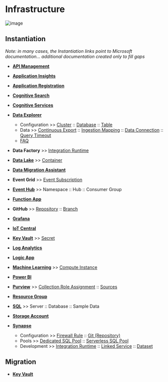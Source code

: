 # Infrastructure

![image](https://user-images.githubusercontent.com/44923999/185972867-64465cc3-0769-4045-bc5d-672f573854c7.png)

## Instantiation
_Note: in many cases, the Instantiation links point to Microsoft documentation... additional documentation created only to fill gaps_

* [**API Management**](https://learn.microsoft.com/en-us/azure/api-management/)

* [**Application Insights**](https://learn.microsoft.com/en-us/azure/azure-monitor/app/app-insights-overview)

* [**Application Registration**](Infrastructure_ApplicationRegistration.md)

* [**Cognitive Search**](https://azure.microsoft.com/en-us/products/search)

* [**Cognitive Services**](https://learn.microsoft.com/en-us/azure/cognitive-services/)

* [**Data Explorer**](https://learn.microsoft.com/en-us/azure/data-explorer/)
  * Configuration >> [Cluster](https://learn.microsoft.com/en-us/azure/data-explorer/create-cluster-database-portal) :: [Database](https://learn.microsoft.com/en-us/azure/data-explorer/create-cluster-database-portal) :: [Table](Infrastructure_DataExplorer_Table.md)
  * Data >> [Continuous Export](https://learn.microsoft.com/en-us/azure/data-explorer/kusto/management/data-export/continuous-data-export) :: [Ingestion Mapping](Infrastructure_DataExplorer_IngestionMapping.md) :: [Data Connection](Infrastructure_DataExplorer_DataConnection.md) :: [Query Timeout](Infrastructure_DataExplorer_QueryTimeout.md)
  * [FAQ](Infrastructure_DataExplorer.md)

* **Data Factory** >> [Integration Runtime](https://learn.microsoft.com/en-us/azure/data-factory/create-self-hosted-integration-runtime?tabs=data-factory)

* [**Data Lake**](Infrastructure_DataLake.md) >> [Container](Infrastructure_DataLake_Container.md)

* [**Data Migration Assistant**](https://www.microsoft.com/en-us/download/details.aspx?id=53595)

* **Event Grid** >> [Event Subscription](Infrastructure_EventGrid_EventSubscription.md)

* [**Event Hub**](https://learn.microsoft.com/en-us/azure/event-hubs/) >> Namespace :: Hub :: Consumer Group

* [**Function App**](https://learn.microsoft.com/en-us/azure/azure-functions/functions-overview)

* **GitHub** >> [Repository](https://docs.github.com/en/repositories/creating-and-managing-repositories/creating-a-new-repository) :: [Branch](https://docs.github.com/en/pull-requests/collaborating-with-pull-requests/proposing-changes-to-your-work-with-pull-requests/creating-and-deleting-branches-within-your-repository)

* [**Grafana**](https://docs.microsoft.com/en-us/azure/managed-grafana/quickstart-managed-grafana-portal)

* [**IoT Central**](Infrastructure_IoTCentral.md)

* [**Key Vault**](https://learn.microsoft.com/en-us/azure/key-vault) >> [Secret](https://learn.microsoft.com/en-us/azure/key-vault/secrets)

* [**Log Analytics**](Infrastructure_LogAnalytics.md)

* [**Logic App**](https://learn.microsoft.com/en-us/azure/logic-apps/)

* [**Machine Learning**](https://learn.microsoft.com/en-us/azure/machine-learning/) >> [Compute Instance](https://learn.microsoft.com/en-us/azure/machine-learning/concept-compute-instance)

* [**Power BI**](https://powerbi.microsoft.com/en-us/)

* [**Purview**](Infrastructure_Purview.md) >> [Collection Role Assignment](Infrastructure_Purview_CollectionRoleAssignment.md) :: [Sources](Infrastructure_Purview_Sources.md)

* [**Resource Group**](Infrastructure_ResourceGroup.md)

* [**SQL**](Infrastructure_SQL.md) >> Server :: Database :: Sample Data

* [**Storage Account**](Infrastructure_StorageAccount.md)

* [**Synapse**](Infrastructure_Synapse.md)
  * Configuration >> [Firewall Rule](Infrastructure_Synapse_FirewallRules.md) :: [Git (Repository)](Infrastructure_Synapse_GitConfiguration.md)
  * Pools >> [Dedicated SQL Pool](https://learn.microsoft.com/en-us/azure/synapse-analytics/quickstart-create-sql-pool-studio) :: [Serverless SQL Pool](https://learn.microsoft.com/en-us/azure/synapse-analytics/quickstart-serverless-sql-pool)
  * Development >> [Integration Runtime](https://learn.microsoft.com/en-us/azure/data-factory/create-self-hosted-integration-runtime?tabs=data-factory) :: [Linked Service](https://learn.microsoft.com/en-us/azure/data-factory/concepts-linked-services?tabs=data-factory) :: [Dataset](https://learn.microsoft.com/en-us/azure/data-factory/concepts-datasets-linked-services?tabs=data-factory) 

## Migration

* [**Key Vault**](Infrastructure_Migration_KeyVaults.md)
